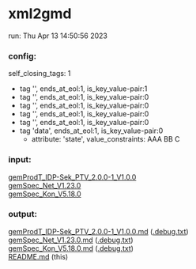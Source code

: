 # xml2gmd

run: Thu Apr 13 14:50:56 2023

### config:

self_closing_tags: 1
 - tag '<meta>', ends_at_eol:1, is_key_value-pair:1
 - tag '<afo>', ends_at_eol:1, is_key_value-pair:0
 - tag '<abb>', ends_at_eol:1, is_key_value-pair:0
 - tag '<tab>', ends_at_eol:1, is_key_value-pair:0
 - tag '', ends_at_eol:1, is_key_value-pair:0
 - tag 'data', ends_at_eol:1, is_key_value-pair:0
   - attribute: 'state', value_constraints: AAA BB C

### input:

[gemProdT_IDP-Sek_PTV_2.0.0-1_V1.0.0](https://github.com/volkerdoerr/gmd/blob/main/input/gemProdT_IDP-Sek_PTV_2.0.0-1_V1.0.0.html)  
[gemSpec_Net_V1.23.0](https://github.com/volkerdoerr/gmd/blob/main/input/gemSpec_Net_V1.23.0.html)  
[gemSpec_Kon_V5.18.0](https://github.com/volkerdoerr/gmd/blob/main/input/gemSpec_Kon_V5.18.0.html)  

### output:

[gemProdT_IDP-Sek_PTV_2.0.0-1_V1.0.0.md](https://github.com/volkerdoerr/gmd/blob/main/output/gemProdT_IDP-Sek_PTV_2.0.0-1_V1.0.0.md) ([.debug.txt](https://github.com/volkerdoerr/gmd/blob/main/output/gemProdT_IDP-Sek_PTV_2.0.0-1_V1.0.0.debug.txt))  
[gemSpec_Net_V1.23.0.md](https://github.com/volkerdoerr/gmd/blob/main/output/gemSpec_Net_V1.23.0.md) ([.debug.txt](https://github.com/volkerdoerr/gmd/blob/main/output/gemSpec_Net_V1.23.0.debug.txt))  
[gemSpec_Kon_V5.18.0.md](https://github.com/volkerdoerr/gmd/blob/main/output/gemSpec_Kon_V5.18.0.md) ([.debug.txt](https://github.com/volkerdoerr/gmd/blob/main/output/gemSpec_Kon_V5.18.0.debug.txt))  
[README.md](https://github.com/volkerdoerr/gmd/blob/main/README.md) (this)
